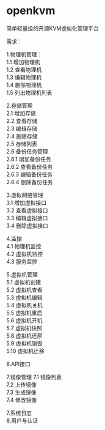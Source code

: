 openkvm
=======

简单轻量级的开源KVM虚拟化管理平台  

需求：  

1.物理机管理：  
  1.1 增加物理机  
  1.2 查看物理机  
  1.3 编辑物理机  
  1.4 删除物理机  
  1.5 列出物理机列表  

2.存储管理  
  2.1 增加存储  
  2.2 查看存储  
  2.3 编辑存储  
  2.4 删除存储  
  2.5 存储列表  
  2.6 备份任务管理  
      2.6.1 增加备份任务  
      2.6.2 查看备份任务  
      2.6.3 编辑备份任务  
      2.6.4 删除备份任务  
      
3.虚拟网络管理  
  3.1 增加虚拟接口  
  3.2 查看虚拟接口  
  3.3 编辑虚拟接口  
  3.4 删除虚拟接口  
  
4.监控  
  4.1 物理机监控  
  4.2 虚拟机监控  
  4.3 服务监控  

5.虚拟机管理  
  5.1 虚拟机创建    
  5.2 虚拟机查看    
  5.3 虚拟机编辑  
  5.4 虚拟机关机    
  5.5 虚拟机重启  
  5.6 虚拟机开机  
  5.7 虚拟机快照  
  5.8 虚拟机还原   
  5.9 虚拟机销毁  
  5.10 虚拟机迁移    

6.API接口  
  
7.镜像管理
  7.1 镜像列表  
  7.2 上传镜像  
  7.3 生成镜像  
  7.4 修改镜像  

7.系统日志  
8.用户与认证  
